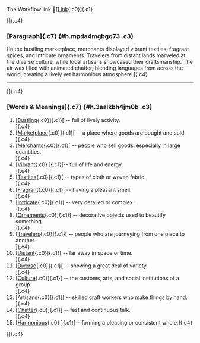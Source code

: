 The Workflow link
👏[[Link](https://www.google.com/url?q=http://www.google.com&sa=D&source=editors&ust=1756842495632257&usg=AOvVaw3zZ97Xs8XC3mwmRszMmT2H){.c0}]{.c1}

[]{.c4}

### [Paragraph]{.c7} {#h.mpda4mgbgq73 .c3}

[In the bustling marketplace, merchants displayed vibrant textiles,
fragrant spices, and intricate ornaments. Travelers from distant lands
marveled at the diverse culture, while local artisans showcased their
craftsmanship. The air was filled with animated chatter, blending
languages from across the world, creating a lively yet harmonious
atmosphere.]{.c4}

------------------------------------------------------------------------

[]{.c4}

### [Words & Meanings]{.c7} {#h.3aalkbh4jm0b .c3}

1.  [[Bustling](https://www.google.com/url?q=http://www.google.com&sa=D&source=editors&ust=1756842495633358&usg=AOvVaw3imtNOWL25l2Vw6D6bDfdB){.c0}]{.c1}[ --
    full of lively activity.\
    ]{.c4}
2.  [[Marketplace](https://www.google.com/url?q=http://www.google.com&sa=D&source=editors&ust=1756842495633587&usg=AOvVaw06N8bLeBKYjWcCYBlLl2SS){.c0}]{.c1}[ --
    a place where goods are bought and sold.\
    ]{.c4}
3.  [[Merchants](https://www.google.com/url?q=http://www.google.com&sa=D&source=editors&ust=1756842495633794&usg=AOvVaw1Krp_9t6a_-3Rqzy9FhT-n){.c0}]{.c1}[ --
    people who sell goods, especially in large quantities.\
    ]{.c4}
4.  [[Vibrant](https://www.google.com/url?q=http://www.google.com&sa=D&source=editors&ust=1756842495634083&usg=AOvVaw3778la4UlFCM2ADtP73IGm){.c0}
    ]{.c1}[-- full of life and energy.\
    ]{.c4}
5.  [[Textiles](https://www.google.com/url?q=http://www.google.com&sa=D&source=editors&ust=1756842495634263&usg=AOvVaw0hljmCAQ1EN2i0BSZK0W4l){.c0}]{.c1}[ --
    types of cloth or woven fabric.\
    ]{.c4}
6.  [[Fragrant](https://www.google.com/url?q=http://www.google.com&sa=D&source=editors&ust=1756842495634439&usg=AOvVaw1LSlzth0qt0-XU6PVOHEDa){.c0}]{.c1}[ --
    having a pleasant smell.\
    ]{.c4}
7.  [[Intricate](https://www.google.com/url?q=http://www.google.com&sa=D&source=editors&ust=1756842495634604&usg=AOvVaw13QMdomcJNpu9zuqr4JN7J){.c0}]{.c1}[ --
    very detailed or complex.\
    ]{.c4}
8.  [[Ornaments](https://www.google.com/url?q=http://www.google.com&sa=D&source=editors&ust=1756842495634807&usg=AOvVaw1xploHElbGDLg2vSQ099xf){.c0}]{.c1}[ --
    decorative objects used to beautify something.\
    ]{.c4}
9.  [[Travelers](https://www.google.com/url?q=http://www.google.com&sa=D&source=editors&ust=1756842495635009&usg=AOvVaw1G-zOvRh3WKSubXOya5LMh){.c0}]{.c1}[ --
    people who are journeying from one place to another.\
    ]{.c4}
10. [[Distant](https://www.google.com/url?q=http://www.google.com&sa=D&source=editors&ust=1756842495635210&usg=AOvVaw0OOazLEilFjBYV5oC86xls){.c0}]{.c1}[ --
    far away in space or time.\
    ]{.c4}
11. [[Diverse](https://www.google.com/url?q=http://www.google.com&sa=D&source=editors&ust=1756842495635386&usg=AOvVaw0ILqIyeLnTP-_qi5NADz5p){.c0}]{.c1}[ --
    showing a great deal of variety.\
    ]{.c4}
12. [[Culture](https://www.google.com/url?q=http://www.google.com&sa=D&source=editors&ust=1756842495635628&usg=AOvVaw3V3poUydOusOfMGj401aBF){.c0}]{.c1}[ --
    the customs, arts, and social institutions of a group.\
    ]{.c4}
13. [[Artisans](https://www.google.com/url?q=http://www.google.com&sa=D&source=editors&ust=1756842495635858&usg=AOvVaw3_erQCcpL6Dw-8Kq66r1Sv){.c0}]{.c1}[ --
    skilled craft workers who make things by hand.\
    ]{.c4}
14. [[Chatter](https://www.google.com/url?q=http://www.google.com&sa=D&source=editors&ust=1756842495636159&usg=AOvVaw2JFD3-_MmcLjUPyNiXvQLm){.c0}]{.c1}[ --
    fast and continuous talk.\
    ]{.c4}
15. [[Harmonious](https://www.google.com/url?q=http://www.google.com&sa=D&source=editors&ust=1756842495636349&usg=AOvVaw0jQYZNl9c8kvI8gVmsDo0u){.c0}
    ]{.c1}[-- forming a pleasing or consistent whole.]{.c4}

[]{.c4}
